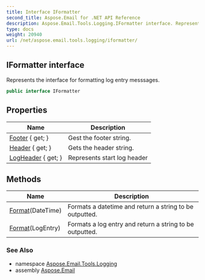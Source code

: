 ```yaml
---
title: Interface IFormatter
second_title: Aspose.Email for .NET API Reference
description: Aspose.Email.Tools.Logging.IFormatter interface. Represents the interface for formatting log entry messsages
type: docs
weight: 20940
url: /net/aspose.email.tools.logging/iformatter/
---
```

## IFormatter interface

Represents the interface for formatting log entry messsages.

```csharp
public interface IFormatter
```

## Properties

| Name | Description |
| --- | --- |
| [Footer](../../aspose.email.tools.logging/iformatter/footer/) { get; } | Gest the footer string. |
| [Header](../../aspose.email.tools.logging/iformatter/header/) { get; } | Gets the header string. |
| [LogHeader](../../aspose.email.tools.logging/iformatter/logheader/) { get; } | Represents start log header |

## Methods

| Name | Description |
| --- | --- |
| [Format](../../aspose.email.tools.logging/iformatter/format/#format_1)(DateTime) | Formats a datetime and return a string to be outputted. |
| [Format](../../aspose.email.tools.logging/iformatter/format/#format)(LogEntry) | Formats a log entry and return a string to be outputted. |

### See Also

* namespace [Aspose.Email.Tools.Logging](../../aspose.email.tools.logging/)
* assembly [Aspose.Email](../../)


